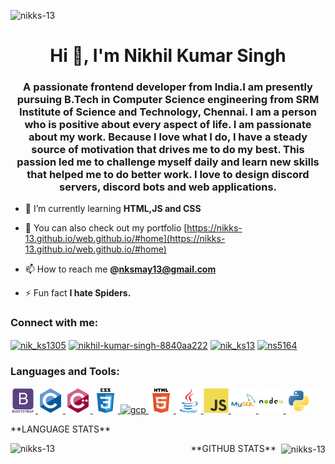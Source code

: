 

<p align="left"> <img src="https://komarev.com/ghpvc/?username=nikks-13&label=Profile%20views&color=0e75b6&style=flat" alt="nikks-13" /> </p>
<h1 align="center">Hi 👋, I'm Nikhil Kumar Singh</h1>
<h3 align="center">A passionate frontend developer from India.I am presently pursuing B.Tech in Computer Science engineering from SRM Institute of Science and Technology, Chennai. I am a person who is positive about every aspect of life. I am passionate about my work. Because I love what I do, I have a steady source of motivation that drives me to do my best. This passion led me to challenge myself daily and learn new skills that helped me to do better work. I love to design discord servers, discord bots and web applications.</h3>




- 🌱 I’m currently learning **HTML,JS and CSS**

- 📄 You can also check out my portfolio [https://nikks-13.github.io/web.github.io/#home](https://nikks-13.github.io/web.github.io/#home)

- 📫 How to reach me **@nksmay13@gmail.com**

- ⚡ Fun fact **I hate Spiders.**

<h3 align="left">Connect with me:</h3>
<p align="left">
<a href="https://twitter.com/nik_ks1305" target="blank"><img align="center" src="https://raw.githubusercontent.com/rahuldkjain/github-profile-readme-generator/master/src/images/icons/Social/twitter.svg" alt="nik_ks1305" height="30" width="40" /></a>
<a href="https://linkedin.com/in/nikhil-kumar-singh-8840aa222" target="blank"><img align="center" src="https://raw.githubusercontent.com/rahuldkjain/github-profile-readme-generator/master/src/images/icons/Social/linked-in-alt.svg" alt="nikhil-kumar-singh-8840aa222" height="30" width="40" /></a>
<a href="https://instagram.com/nik_ks13" target="blank"><img align="center" src="https://raw.githubusercontent.com/rahuldkjain/github-profile-readme-generator/master/src/images/icons/Social/instagram.svg" alt="nik_ks13" height="30" width="40" /></a>
<a href="https://www.hackerrank.com/ns5164" target="blank"><img align="center" src="https://raw.githubusercontent.com/rahuldkjain/github-profile-readme-generator/master/src/images/icons/Social/hackerrank.svg" alt="ns5164" height="30" width="40" /></a>
</p>

<h3 align="left">Languages and Tools:</h3>
<p align="left"> <a href="https://getbootstrap.com" target="_blank"> <img src="https://raw.githubusercontent.com/devicons/devicon/master/icons/bootstrap/bootstrap-plain-wordmark.svg" alt="bootstrap" width="40" height="40"/> </a> <a href="https://www.cprogramming.com/" target="_blank"> <img src="https://raw.githubusercontent.com/devicons/devicon/master/icons/c/c-original.svg" alt="c" width="40" height="40"/> </a> <a href="https://www.w3schools.com/cpp/" target="_blank"> <img src="https://raw.githubusercontent.com/devicons/devicon/master/icons/cplusplus/cplusplus-original.svg" alt="cplusplus" width="40" height="40"/> </a> <a href="https://www.w3schools.com/css/" target="_blank"> <img src="https://raw.githubusercontent.com/devicons/devicon/master/icons/css3/css3-original-wordmark.svg" alt="css3" width="40" height="40"/> </a> <a href="https://cloud.google.com" target="_blank"> <img src="https://www.vectorlogo.zone/logos/google_cloud/google_cloud-icon.svg" alt="gcp" width="40" height="40"/> </a> <a href="https://www.w3.org/html/" target="_blank"> <img src="https://raw.githubusercontent.com/devicons/devicon/master/icons/html5/html5-original-wordmark.svg" alt="html5" width="40" height="40"/> </a> <a href="https://www.java.com" target="_blank"> <img src="https://raw.githubusercontent.com/devicons/devicon/master/icons/java/java-original.svg" alt="java" width="40" height="40"/> </a> <a href="https://developer.mozilla.org/en-US/docs/Web/JavaScript" target="_blank"> <img src="https://raw.githubusercontent.com/devicons/devicon/master/icons/javascript/javascript-original.svg" alt="javascript" width="40" height="40"/> </a> <a href="https://www.mysql.com/" target="_blank"> <img src="https://raw.githubusercontent.com/devicons/devicon/master/icons/mysql/mysql-original-wordmark.svg" alt="mysql" width="40" height="40"/> </a> <a href="https://nodejs.org" target="_blank"> <img src="https://raw.githubusercontent.com/devicons/devicon/master/icons/nodejs/nodejs-original-wordmark.svg" alt="nodejs" width="40" height="40"/> </a> <a href="https://www.python.org" target="_blank"> <img src="https://raw.githubusercontent.com/devicons/devicon/master/icons/python/python-original.svg" alt="python" width="40" height="40"/> </a> </p>
**LANGUAGE STATS**
<p><img align="left" src="https://github-readme-stats.vercel.app/api/top-langs?username=nikks-13&show_icons=true&locale=en&layout=compact" alt="nikks-13" /></p>


<p align="right">
**GITHUB STATS**
&nbsp;<img align="center" src="https://github-readme-stats.vercel.app/api?username=nikks-13&show_icons=true&Theme=gotham" alt="nikks-13" /></p>

